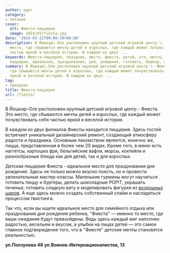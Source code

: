 ```yaml
---
author: egor
category:
- питание
cover:
  alt: Фиеста-пиццерия
  image: 2024/03/fiesta.jpg
date: '2024-03-22T09:00:39+00:00'
description: В Йошкар\-Оле расположен крупный детский игровой центр \- Фиеста. Это
  место, где сбываются мечты детей и взрослых, где каждый может почувствовать себя
  частью яркой и веселой истории. В каждом из двух ...
keywords: Фиеста-пиццерия, праздник, место, фиеста, детей, это, мечты, взрослых, каждый,
  пиццерия, идеальное, празднования, дня, рождения, готовить, йошкар, оле
summary: В Йошкар\-Оле расположен крупный детский игровой центр \- Фиеста. Это место,
  где сбываются мечты детей и взрослых, где каждый может почувствовать себя частью
  яркой и веселой истории. В каждом из двух ...
tag:
- праздник
title: Фиеста-пиццерия
url: /fiesta/
---
```


В Йошкар\-Оле расположен крупный детский игровой центр \- Фиеста. Это место, где сбываются мечты детей и взрослых, где каждый может почувствовать себя частью яркой и веселой истории.

В каждом из двух филиалов Фиесты находится пиццерия. Здесь гостей встречает уникальный дизайнерский ремонт, создающий атмосферу радости и праздника. Основным лакомством является, конечно же, пицца, представленная в более чем 20 видах. Кроме того, в меню есть наггетсы, картошка фри, бельгийские вафли, морсы, коктейли и разнообразные блюда как для детей, так и для взрослых.

Детская пиццерия Фиеста \- идеальное место для празднования дня рождения. Здесь не только можно вкусно поесть, но и провести увлекательные мастер-классы. Маленькие гурманы могут научиться готовить пиццу и бургеры, делать шоколадные POPIT, украшать печенье, готовить сладкую вату и моделировать фигурки из [воздушных шаров](/festival-vozduhoplavaniya/). А еще здесь можно создать собственный слайм и насладиться процессом твистинга.

Так что, если вы ищете идеальное место для семейного отдыха или празднования дня рождения ребенка, "Фиеста" — именно то место, где ваши ожидания будут превзойдены. Ведь здесь каждый миг наполнен радостью, весельем и вкусом, а улыбки на лицах детей — это самое главное подтверждение того, что в "Фиесте" детские мечты становятся реальностью.

**ул.Ползунова 48** **ул.Воинов-Интернационалистов, 13**